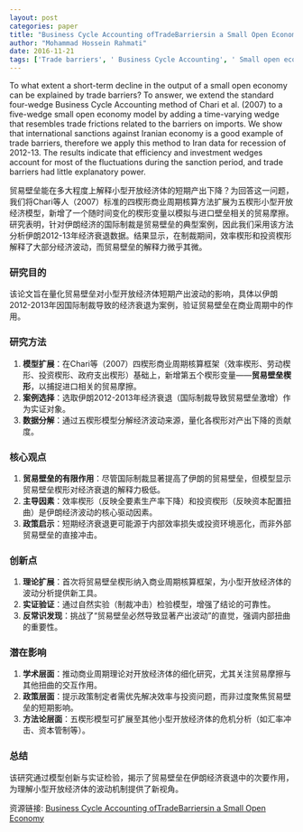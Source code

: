 ```yaml
---
layout: post
categories: paper
title: "Business Cycle Accounting ofTradeBarriersin a Small Open Economy"
author: "Mohammad Hossein Rahmati"
date: 2016-11-21
tags: ['Trade barriers', ' Business Cycle Accounting', ' Small open economy', ' International sanctions']
---
```


To what extent a short-term decline in the output of a small open economy can be explained by trade barriers? To answer, we extend the standard four-wedge Business Cycle Accounting method of Chari et al. (2007) to a five-wedge small open economy model by adding a time-varying wedge that resembles trade frictions related to the barriers on imports. We show that international sanctions against Iranian economy is a good example of trade barriers, therefore we apply this method to Iran data for recession of 2012-13. The results indicate that efficiency and investment wedges account for most of the fluctuations during the sanction period, and trade barriers had little explanatory power.

贸易壁垒能在多大程度上解释小型开放经济体的短期产出下降？为回答这一问题，我们将Chari等人（2007）标准的四楔形商业周期核算方法扩展为五楔形小型开放经济模型，新增了一个随时间变化的楔形变量以模拟与进口壁垒相关的贸易摩擦。研究表明，针对伊朗经济的国际制裁是贸易壁垒的典型案例，因此我们采用该方法分析伊朗2012-13年经济衰退数据。结果显示，在制裁期间，效率楔形和投资楔形解释了大部分经济波动，而贸易壁垒的解释力微乎其微。

### 研究目的  
该论文旨在量化贸易壁垒对小型开放经济体短期产出波动的影响，具体以伊朗2012-2013年因国际制裁导致的经济衰退为案例，验证贸易壁垒在商业周期中的作用。

### 研究方法  
1. **模型扩展**：在Chari等（2007）四楔形商业周期核算框架（效率楔形、劳动楔形、投资楔形、政府支出楔形）基础上，新增第五个楔形变量——**贸易壁垒楔形**，以捕捉进口相关的贸易摩擦。  
2. **案例选择**：选取伊朗2012-2013年经济衰退（国际制裁导致贸易壁垒激增）作为实证对象。  
3. **数据分解**：通过五楔形模型分解经济波动来源，量化各楔形对产出下降的贡献度。  

### 核心观点  
1. **贸易壁垒的有限作用**：尽管国际制裁显著提高了伊朗的贸易壁垒，但模型显示贸易壁垒楔形对经济衰退的解释力极低。  
2. **主导因素**：效率楔形（反映全要素生产率下降）和投资楔形（反映资本配置扭曲）是伊朗经济波动的核心驱动因素。  
3. **政策启示**：短期经济衰退更可能源于内部效率损失或投资环境恶化，而非外部贸易壁垒的直接冲击。  

### 创新点  
1. **理论扩展**：首次将贸易壁垒楔形纳入商业周期核算框架，为小型开放经济体的波动分析提供新工具。  
2. **实证验证**：通过自然实验（制裁冲击）检验模型，增强了结论的可靠性。  
3. **反常识发现**：挑战了“贸易壁垒必然导致显著产出波动”的直觉，强调内部扭曲的重要性。  

### 潜在影响  
1. **学术层面**：推动商业周期理论对开放经济体的细化研究，尤其关注贸易摩擦与其他扭曲的交互作用。  
2. **政策层面**：提示政策制定者需优先解决效率与投资问题，而非过度聚焦贸易壁垒的短期影响。  
3. **方法论层面**：五楔形模型可扩展至其他小型开放经济体的危机分析（如汇率冲击、资本管制等）。  

### 总结  
该研究通过模型创新与实证检验，揭示了贸易壁垒在伊朗经济衰退中的次要作用，为理解小型开放经济体的波动机制提供了新视角。

资源链接: [Business Cycle Accounting ofTradeBarriersin a Small Open Economy](https://papers.ssrn.com/sol3/papers.cfm?abstract_id=2872946)
